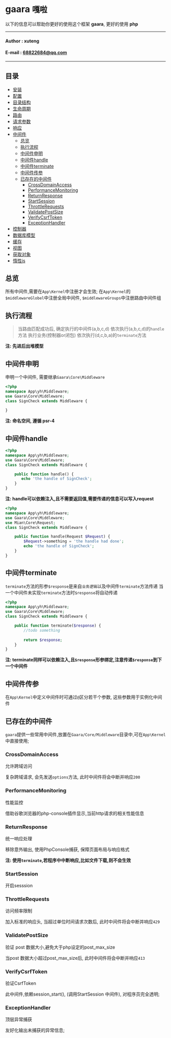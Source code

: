 **gaara** `嘎啦`
==========================
以下的信息可以帮助你更好的使用这个框架 **gaara**, 更好的使用 **php**
****
#### Author : xuteng
#### E-mail : 68822684@qq.com
****
## 目录
* [安装](/helper/install.md)
* [配置](/helper/configure.md)
* [目录结构](/helper/catalog.md)
* [生命周期](/helper/cycle.md)
* [路由](/helper/route.md)
* [请求参数](/helper/request.md)
* [响应](/helper/response.md)
* [中间件](/helper/middleware.md)
    * [总览](#总览)
    * [执行流程](#执行流程)
    * [中间件申明](#中间件申明)
    * [中间件handle](#中间件handle)
    * [中间件terminate](#中间件terminate)
    * [中间件传参](#中间件传参)
    * [已存在的中间件](#已存在的中间件)
        * [CrossDomainAccess](#CrossDomainAccess)
        * [PerformanceMonitoring](#PerformanceMonitoring)
        * [ReturnResponse](#ReturnResponse)
        * [StartSession](#StartSession)
        * [ThrottleRequests](#ThrottleRequests)
        * [ValidatePostSize](#ValidatePostSize)
        * [VerifyCsrfToken](#VerifyCsrfToken)
        * [ExceptionHandler](#ExceptionHandler)
* [控制器](/helper/controller.md)
* [数据库模型](/helper/model.md)
* [缓存](/helper/cache.md)
* [视图](/helper/view.md)
* [获取对象](/helper/getobj.md)
* [惰性js](/helper/inertjs.md)

## 总览

所有中间件,需要在`App\Kernel`中注册才会生效;
在`App\Kernel`的`$middlewareGlobel`中注册全局中间件, `$middlewareGroups`中注册路由中间件组

## 执行流程

> 当路由匹配成功后, 确定执行的中间件(a,b,c,d)
> 依次执行(a,b,c,d)的`handle`方法
> 执行业务(控制器or闭包)
> 依次执行(d,c,b,a)的`terminate`方法


**注: 先进后出堆模型**

## 中间件申明

申明一个中间件, 需要继承`Gaara\Core\Middleware`
```php
<?php
namespace App\yh\Middleware;
use Gaara\Core\Middleware;
class SignCheck extends Middleware {
    
}
```
**注: 命名空间, 遵循 psr-4**

## 中间件handle

```php
<?php
namespace App\yh\Middleware;
use Gaara\Core\Middleware;
class SignCheck extends Middleware {

    public function handle() {
       echo 'the handle of SignCheck';
    }
}
```
**注: handle可以依赖注入,且不需要返回值,需要传递的信息可以写入request**
```php
<?php
namespace App\yh\Middleware;
use Gaara\Core\Middleware;
use Mian\Core\Request;
class SignCheck extends Middleware {

    public function handle(Request $Request) {
        $Request->something = 'the handle had done';
        echo 'the handle of SignCheck';
    }
}
```
## 中间件terminate

`terminate`方法的形参`$response`是来自`业务逻辑`以及中间件`terminate`方法传递
当一个中间件未实现`terminate`方法时`$response`将自动传递
```php
<?php
namespace App\yh\Middleware;
use Gaara\Core\Middleware;
class SignCheck extends Middleware {

    public function terminate($response) {
        //todo something
        
        return $response;
    }
}

```
**注: terminate同样可以依赖注入,且`$response`形参绑定,注意传递`$response`到下一个中间件**

## 中间件传参

在`App\Kernel`中定义中间件时可通过`@`区分若干个参数, 这些参数用于实例化中间件

## 已存在的中间件

`gaara`提供一些常用中间件,放置在`Gaara/Core/Middleware`目录中,可在`App\Kernel`中直接使用;

### CrossDomainAccess

允许跨域访问

复杂跨域请求, 会先发送`options`方法, 此时中间件将会中断并响应`200`

### PerformanceMonitoring

性能监控

借助谷歌浏览器的php-console插件显示,当前http请求的相关性能信息

### ReturnResponse

统一响应处理

移除意外输出, 使用PhpConsole捕获, 保障页面布局与响应格式

**注: 使用`terminate`,若程序中中断响应,比如文件下载,则不会生效**

### StartSession

开启sesssion

### ThrottleRequests

访问频率限制

加入标准的响应头, 当超过单位时间请求次数后, 此时中间件将会中断并响应`429`

### ValidatePostSize

验证 post 数据大小,避免大于php设定的post_max_size

当post 数据大小超过post_max_size后, 此时中间件将会中断并响应`413`

### VerifyCsrfToken

验证CsrfToken

此中间件,依赖session_start(), (调用StartSession 中间件), 对程序员完全透明;

### ExceptionHandler

顶层异常捕获

友好化输出未捕获的异常信息;
